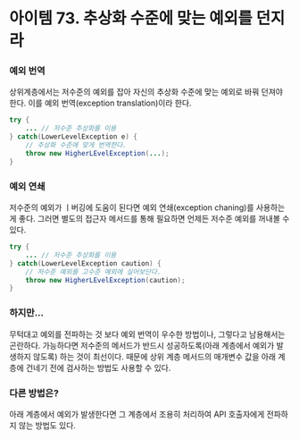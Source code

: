 # 아이템 73. 추상화 수준에 맞는 예외를 던지라
### 예외 번역
상위계층에서는 저수준의 예외를 잡아 자신의 추상화 수준에 맞는 예외로 바꿔 던져야 한다. 이를 예외 번역(exception translation)이라 한다.
``` java
try {
    ... // 저수준 추상화를 이용
} catch(LowerLevelException e) {
    // 추상화 수준에 맞게 번역한다.
    throw new HigherLEvelException(...);
}
```

### 예외 연쇄
저수준의 예외가 ㅣ버깅에 도움이 된다면 예외 연쇄(exception chaning)를 사용하는게 좋다. 그러면 별도의 접근자 메서드를 통해 필요하면 언제든 저수준 예외를 꺼내볼 수 있다.
``` java
try {
    ... // 저수준 추상화를 이용
} catch(LowerLevelException caution) {
    // 저수준 예외를 고수준 예외에 실어보단다.
    throw new HigherLEvelException(caution);
}
```

### 하지만...
무턱대고 예외를 전파하는 것 보다 예외 번역이 우수한 방법이나, 그렇다고 남용해서는 곤란하다. 가능하다면 저수준의 메서드가 반드시 성공하도록(아래 계층에서 예외가 발생하지 않도록) 하는 것이 최선이다. 때문에 상위 계층 메서드의 매개변수 값을 아래 계층에 건네기 전에 검사하는 방법도 사용할 수 있다.

### 다른 방법은?
아래 계층에서 예외가 발생한다면 그 계층에서 조용히 처리하여 API 호출자에게 전파하지 않는 방법도 있다.